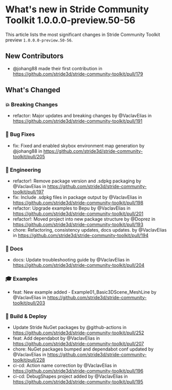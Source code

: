 # What's new in Stride Community Toolkit 1.0.0.0-preview.50-56

This article lists the most significant changes in Stride Community Toolkit preview `1.0.0.0-preview.50-56`.

## New Contributors
* @johang88 made their first contribution in https://github.com/stride3d/stride-community-toolkit/pull/179

## What's Changed

### 💥 Breaking Changes
* refactor: Major updates and breaking changes by @VaclavElias in https://github.com/stride3d/stride-community-toolkit/pull/191

### 🐞 Bug Fixes
* fix: Fixed and enabled skybox environment map generation by @johang88 in https://github.com/stride3d/stride-community-toolkit/pull/205

### 🔧 Engineering
* refactor!: Remove package version and .sdpkg packaging by @VaclavElias in https://github.com/stride3d/stride-community-toolkit/pull/197
* fix: Include .sdpkg files in package output by @VaclavElias in https://github.com/stride3d/stride-community-toolkit/pull/198
* refactor: Upgrade examples to Bepu by @VaclavElias in https://github.com/stride3d/stride-community-toolkit/pull/201
* refactor!: Moved project into new package structure by @Doprez in https://github.com/stride3d/stride-community-toolkit/pull/193
* chore: Refactoring, consistency updates, docs updates. by @VaclavElias in https://github.com/stride3d/stride-community-toolkit/pull/194

### 📄 Docs
* docs: Update troubleshooting guide by @VaclavElias in https://github.com/stride3d/stride-community-toolkit/pull/204

### 🎓 Examples
* feat: New example added - Example01_Basic3DScene_MeshLine by @VaclavElias in https://github.com/stride3d/stride-community-toolkit/pull/203

### 🔁 Build & Deploy
* Update Stride NuGet packages by @github-actions in https://github.com/stride3d/stride-community-toolkit/pull/252
* feat: Add dependabot by @VaclavElias in https://github.com/stride3d/stride-community-toolkit/pull/207
* chore: NuGet packages bumped and dependabot conf updated by @VaclavElias in https://github.com/stride3d/stride-community-toolkit/pull/228
* ci-cd: Action name correction by @VaclavElias in https://github.com/stride3d/stride-community-toolkit/pull/196
* ci-cd: DebugShapes project added by @VaclavElias in https://github.com/stride3d/stride-community-toolkit/pull/195